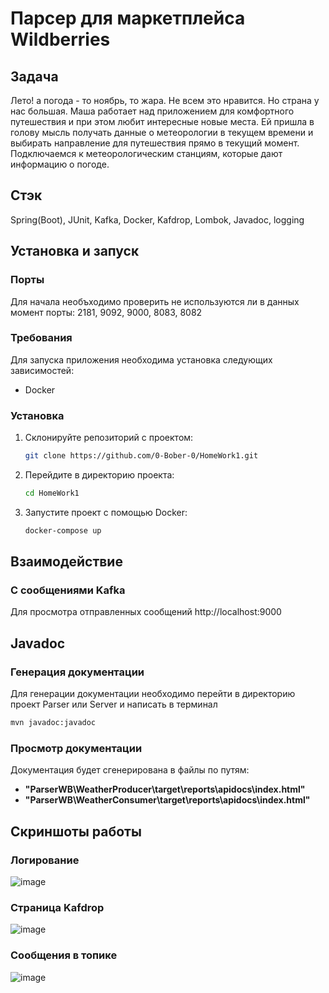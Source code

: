 # Парсер для маркетплейса Wildberries

## Задача
Лето! а погода - то ноябрь, то жара. Не всем это нравится. Но страна у нас большая. Маша
работает над приложением для комфортного путешествия и при этом любит интересные новые
места. Ей пришла в голову мысль получать данные о метеорологии в текущем времени и
выбирать направление для путешествия прямо в текущий момент.
Подключаемся к метеорологическим станциям, которые дают информацию о погоде. 

## Стэк
Spring(Boot), JUnit, Kafka, Docker, Kafdrop, Lombok, Javadoc, logging

## Установка и запуск
### Порты
Для начала необъходимо проверить не используются ли в данных момент порты: 2181, 9092, 9000, 8083, 8082
### Требования
Для запуска приложения необходима установка следующих зависимостей:
- Docker 

### Установка
1. Склонируйте репозиторий с проектом:
    ```bash
    git clone https://github.com/0-Bober-0/HomeWork1.git
    ```
2. Перейдите в директорию проекта:
    ```bash
    cd HomeWork1
    ```
3. Запустите проект с помощью Docker:
   ```bash
   docker-compose up
    ```
## Взаимодействие

### С сообщениями Kafka
Для просмотра отправленных сообщений http://localhost:9000

## Javadoc
### Генерация документации
Для генерации документации необходимо перейти в директорию проект Parser или Server и написать в терминал
   ```bash
   mvn javadoc:javadoc  
   ```
### Просмотр документации
Документация будет сгенерирована в файлы по путям: 
- **"ParserWB\WeatherProducer\target\reports\apidocs\index.html"**
- **"ParserWB\WeatherConsumer\target\reports\apidocs\index.html"**

## Скриншоты работы

### Логирование
![image](https://github.com/user-attachments/assets/3f30086f-78c6-4f99-930b-4e937dc8bfa8)

### Страница Kafdrop
![image](https://github.com/user-attachments/assets/41bc8253-f081-4b3e-8651-e8eef58bb800)


### Сообщения в топике

![image](https://github.com/user-attachments/assets/c064d1df-85f2-46aa-b9ba-1f4bff24a893)
